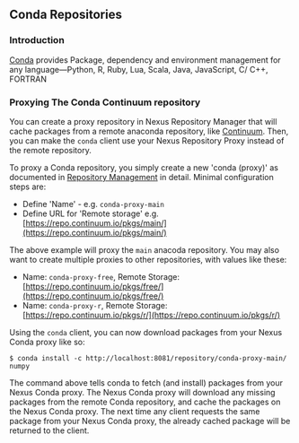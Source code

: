 <!--

    Sonatype Nexus (TM) Open Source Version
    Copyright (c) 2018-present Sonatype, Inc.
    All rights reserved. Includes the third-party code listed at http://links.sonatype.com/products/nexus/oss/attributions.

    This program and the accompanying materials are made available under the terms of the Eclipse Public License Version 1.0,
    which accompanies this distribution and is available at http://www.eclipse.org/legal/epl-v10.html.

    Sonatype Nexus (TM) Professional Version is available from Sonatype, Inc. "Sonatype" and "Sonatype Nexus" are trademarks
    of Sonatype, Inc. Apache Maven is a trademark of the Apache Software Foundation. M2eclipse is a trademark of the
    Eclipse Foundation. All other trademarks are the property of their respective owners.

-->
## Conda Repositories

### Introduction

[Conda](https://conda.io/en/latest/) provides Package, dependency and environment management for any language—Python, R, 
Ruby, Lua, Scala, Java, JavaScript, C/ C++, FORTRAN 

### Proxying The Conda Continuum repository

You can create a proxy repository in Nexus Repository Manager that will cache packages from a remote anaconda repository, like
[Continuum](https://repo.continuum.io/pkgs). Then, you can make the `conda` client use your Nexus Repository Proxy 
instead of the remote repository.
 
To proxy a Conda repository, you simply create a new 'conda (proxy)' as documented in 
[Repository Management](https://help.sonatype.com/repomanager3/configuration/repository-management) in
detail. Minimal configuration steps are:

- Define 'Name' - e.g. `conda-proxy-main`
- Define URL for 'Remote storage' e.g. [https://repo.continuum.io/pkgs/main/](https://repo.continuum.io/pkgs/main/)

The above example will proxy the `main` anacoda repository. You may also want to create multiple proxies to other
 repositories, with values like these:

  - Name: `conda-proxy-free`, Remote Storage: [https://repo.continuum.io/pkgs/free/](https://repo.continuum.io/pkgs/free/)
  - Name: `conda-proxy-r`, Remote Storage: [https://repo.continuum.io/pkgs/r/](https://repo.continuum.io/pkgs/r/)

Using the `conda` client, you can now download packages from your Nexus Conda proxy like so:

    $ conda install -c http://localhost:8081/repository/conda-proxy-main/ numpy
    
  The command above tells conda to fetch (and install) packages from your Nexus Conda proxy. The Nexus Conda proxy will 
  download any missing packages from the remote Conda repository, and cache the packages on the Nexus Conda proxy.
  The next time any client requests the same package from your Nexus Conda proxy, the already cached package will
  be returned to the client.
